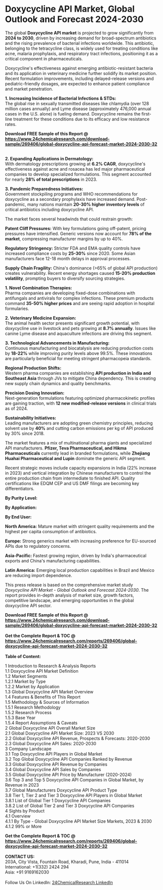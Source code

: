 <h1>Doxycycline API Market, Global Outlook and Forecast 2024-2030</h1><p>The global <strong>Doxycycline API market</strong> is projected to grow significantly from <strong>2024 to 2030</strong>, driven by increasing demand for broad-spectrum antibiotics and the rising prevalence of bacterial infections worldwide. This antibiotic, belonging to the tetracycline class, is widely used for treating conditions like acne, malaria prophylaxis, and respiratory tract infections, positioning it as a critical component in pharmaceuticals.</p><p>Doxycycline's effectiveness against emerging antibiotic-resistant bacteria and its application in veterinary medicine further solidify its market position. Recent formulation improvements, including delayed-release versions and pediatric-friendly dosages, are expected to enhance patient compliance and market penetration.</p><p><strong>1. Increasing Incidence of Bacterial Infections &amp; STDs:</strong><br>
The global rise in sexually transmitted diseases like chlamydia (over 128 million cases annually) and Lyme disease (approximately 476,000 annual cases in the U.S. alone) is fueling demand. Doxycycline remains the first-line treatment for these conditions due to its efficacy and low resistance rates.</p><div><b>Download FREE Sample of this Report @ 
            <a href="https://www.24chemicalresearch.com/download-sample/269406/global-doxycycline-api-forecast-market-2024-2030-32">
            https://www.24chemicalresearch.com/download-sample/269406/global-doxycycline-api-forecast-market-2024-2030-32</a></b></div><br><p><strong>2. Expanding Applications in Dermatology:</strong><br>
With dermatology prescriptions growing at <strong>6.2% CAGR</strong>, doxycycline's effectiveness against acne and rosacea has led major pharmaceutical companies to develop specialized formulations. This segment accounted for nearly <strong>28% of total prescriptions</strong> in 2023.</p><p><strong>3. Pandemic Preparedness Initiatives:</strong><br>
Government stockpiling programs and WHO recommendations for doxycycline as a secondary prophylaxis have increased demand. Post-pandemic, many nations maintain <strong>20-30% higher inventory levels</strong> of critical antibiotics including doxycycline API.</p><p>The market faces several headwinds that could restrain growth:</p><p><strong>Patent Cliff Pressures:</strong> With key formulations going off-patent, pricing pressures have intensified. Generic versions now account for <strong>78% of the market</strong>, compressing manufacturer margins by up to 40%.</p><p><strong>Regulatory Stringency:</strong> Stricter FDA and EMA quality controls have increased compliance costs by <strong>25-30%</strong> since 2020. Some Asian manufacturers face 12-18 month delays in approval processes.</p><p><strong>Supply Chain Fragility:</strong> China's dominance (&gt;65% of global API production) creates vulnerability. Recent energy shortages caused <strong>15-20% production volatility</strong>, prompting buyers to diversify sourcing strategies.</p><p><strong>1. Novel Combination Therapies:</strong><br>
Pharma companies are developing fixed-dose combinations with antifungals and antivirals for complex infections. These premium products command <strong>35-50% higher prices</strong> and are seeing rapid adoption in hospital formularies.</p><p><strong>2. Veterinary Medicine Expansion:</strong><br>
The animal health sector presents significant growth potential, with doxycycline use in livestock and pets growing at <strong>8.7% annually</strong>. Issues like canine Lyme disease and aquaculture infections are driving this segment.</p><p><strong>3. Technological Advancements in Manufacturing:</strong><br>
Continuous manufacturing and biocatalysis are reducing production costs by <strong>18-22%</strong> while improving purity levels above 99.5%. These innovations are particularly beneficial for meeting stringent pharmacopeia standards.</p><p><strong>Regional Production Shifts:</strong><br>
	Western pharma companies are establishing <strong>API production in India and Southeast Asia</strong> through JVs to mitigate China dependency. This is creating new supply chain dynamics and quality benchmarks.</p><p><strong>Precision Dosing Innovation:</strong><br>
	Next-generation formulations featuring optimized pharmacokinetic profiles are gaining traction, with <strong>12 new modified-release versions</strong> in clinical trials as of 2024.</p><p><strong>Sustainability Initiatives:</strong><br>
	Leading manufacturers are adopting green chemistry principles, reducing solvent use by <strong>40%</strong> and cutting carbon emissions per kg of API produced by 30% since 2018.</p><p>The market features a mix of multinational pharma giants and specialized API manufacturers. <strong>Pfizer, Teva Pharmaceutical, and Hikma Pharmaceuticals</strong> currently lead in branded formulations, while <strong>Zhejiang Huahai Pharmaceutical and Lupin</strong> dominate the generic API segment.</p><p>Recent strategic moves include capacity expansions in India (22% increase in 2023) and vertical integration by Chinese manufacturers to control the entire production chain from intermediate to finished API. Quality certifications like EDQM CEP and US DMF filings are becoming key differentiators.</p><p><strong>By Purity Level:</strong></p><p><strong>By Application:</strong></p><p><strong>By End User:</strong></p><p><strong>North America:</strong> Mature market with stringent quality requirements and the highest per capita consumption of antibiotics.</p><p><strong>Europe:</strong> Strong generics market with increasing preference for EU-sourced APIs due to regulatory concerns.</p><p><strong>Asia-Pacific:</strong> Fastest growing region, driven by India's pharmaceutical exports and China's manufacturing capabilities.</p><p><strong>Latin America:</strong> Emerging local production capabilities in Brazil and Mexico are reducing import dependence.</p><p>This press release is based on the comprehensive market study <em>Doxycycline API Market - Global Outlook and Forecast 2024-2030</em>. The report provides in-depth analysis of market size, growth factors, competitive landscape, and emerging opportunities in the global doxycycline API sector.</p><div><b>Download FREE Sample of this Report @ 
            <a href="https://www.24chemicalresearch.com/download-sample/269406/global-doxycycline-api-forecast-market-2024-2030-32">
            https://www.24chemicalresearch.com/download-sample/269406/global-doxycycline-api-forecast-market-2024-2030-32</a></b></div><br><div><b>Get the Complete Report & TOC @ 
            <a href="https://www.24chemicalresearch.com/reports/269406/global-doxycycline-api-forecast-market-2024-2030-32">
            https://www.24chemicalresearch.com/reports/269406/global-doxycycline-api-forecast-market-2024-2030-32</a></b></div><br>
            <b>Table of Content:</b><p>1 Introduction to Research & Analysis Reports<br />
    1.1 Doxycycline API Market Definition<br />
    1.2 Market Segments<br />
        1.2.1 Market by Type<br />
        1.2.2 Market by Application<br />
    1.3 Global Doxycycline API Market Overview<br />
    1.4 Features & Benefits of This Report<br />
    1.5 Methodology & Sources of Information<br />
        1.5.1 Research Methodology<br />
        1.5.2 Research Process<br />
        1.5.3 Base Year<br />
        1.5.4 Report Assumptions & Caveats<br />
2 Global Doxycycline API Overall Market Size<br />
    2.1 Global Doxycycline API Market Size: 2023 VS 2030<br />
    2.2 Global Doxycycline API Revenue, Prospects & Forecasts: 2020-2030<br />
    2.3 Global Doxycycline API Sales: 2020-2030<br />
3 Company Landscape<br />
    3.1 Top Doxycycline API Players in Global Market<br />
    3.2 Top Global Doxycycline API Companies Ranked by Revenue<br />
    3.3 Global Doxycycline API Revenue by Companies<br />
    3.4 Global Doxycycline API Sales by Companies<br />
    3.5 Global Doxycycline API Price by Manufacturer (2020-2024)<br />
    3.6 Top 3 and Top 5 Doxycycline API Companies in Global Market, by Revenue in 2023<br />
    3.7 Global Manufacturers Doxycycline API Product Type<br />
    3.8 Tier 1, Tier 2 and Tier 3 Doxycycline API Players in Global Market<br />
        3.8.1 List of Global Tier 1 Doxycycline API Companies<br />
        3.8.2 List of Global Tier 2 and Tier 3 Doxycycline API Companies<br />
4 Sights by Product<br />
    4.1 Overview<br />
        4.1.1 By Type - Global Doxycycline API Market Size Markets, 2023 & 2030<br />
        4.1.2 99% or More<br />
</p><div><b>Get the Complete Report & TOC @ 
            <a href="https://www.24chemicalresearch.com/reports/269406/global-doxycycline-api-forecast-market-2024-2030-32">
            https://www.24chemicalresearch.com/reports/269406/global-doxycycline-api-forecast-market-2024-2030-32</a></b></div><br><b>CONTACT US:</b><br>
            203A, City Vista, Fountain Road, Kharadi, Pune, India - 411014<br>
            International: +1(332) 2424 294<br>
            Asia: +91 9169162030 <br><br>
            Follow Us On LinkedIn: <a href="https://www.linkedin.com/company/24chemicalresearch/">24ChemicalResearch LinkedIn</a>